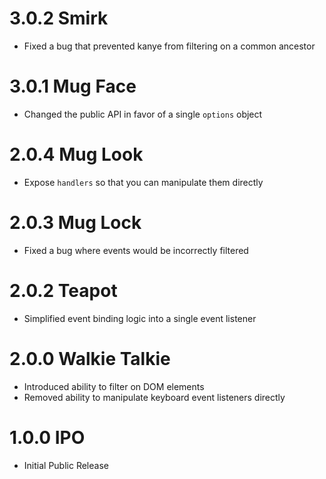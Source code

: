 # 3.0.2 Smirk

- Fixed a bug that prevented kanye from filtering on a common ancestor

# 3.0.1 Mug Face

- Changed the public API in favor of a single `options` object

# 2.0.4 Mug Look

- Expose `handlers` so that you can manipulate them directly

# 2.0.3 Mug Lock

- Fixed a bug where events would be incorrectly filtered

# 2.0.2 Teapot

- Simplified event binding logic into a single event listener

# 2.0.0 Walkie Talkie

- Introduced ability to filter on DOM elements
- Removed ability to manipulate keyboard event listeners directly

# 1.0.0 IPO

- Initial Public Release
